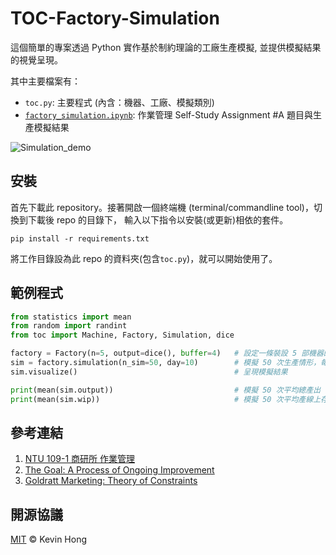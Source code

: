 # TOC-Factory-Simulation

這個簡單的專案透過 Python 實作基於制約理論的工廠生產模擬, 並提供模擬結果的視覺呈現。

其中主要檔案有：

* `toc.py`: 主要程式 (內含：機器、工廠、模擬類別)
* [`factory_simulation.ipynb`](https://nbviewer.jupyter.org/github/kevinkevin556/TOC-Factory-Simulation/blob/main/factory_simulation.ipynb): 作業管理 Self-Study Assignment #A 題目與生產模擬結果 


![Simulation_demo](https://i.imgur.com/hD5shyW.gif)

## 安裝

首先下載此 repository。接著開啟一個終端機 (terminal/commandline tool)，切換到下載後 repo 的目錄下，
輸入以下指令以安裝(或更新)相依的套件。

```Console
pip install -r requirements.txt
```

將工作目錄設為此 repo 的資料夾(包含`toc.py`)，就可以開始使用了。

## 範例程式

```Python
from statistics import mean
from random import randint
from toc import Machine, Factory, Simulation, dice

factory = Factory(n=5, output=dice(), buffer=4)   # 設定一條裝設 5 部機器的產線，機器隨機生產 1-6 個存貨，每部機器前(不包含首部機器)緩衝區堆存 4 份存貨
sim = factory.simulation(n_sim=50, day=10)        # 模擬 50 次生產情形，每次生產連續完成 10 輪 (10 天)
sim.visualize()                                   # 呈現模擬結果

print(mean(sim.output))                           # 模擬 50 次平均總產出
print(mean(sim.wip))                              # 模擬 50 次平均產線上存貨
```

## 參考連結

1. [NTU 109-1 商研所 作業管理](http://guo.ba.ntu.edu.tw/f4.htm)
2. [The Goal: A Process of Ongoing Improvement](https://www.amazon.com/Goal-Process-Ongoing-Improvement/dp/0884271951)
3. [Goldratt Marketing: Theory of Constraints](https://www.toc-goldratt.com/en)

## 開源協議

[MIT](https://opensource.org/licenses/MIT) © Kevin Hong
